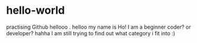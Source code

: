 # hello-world
practising Github hellooo
.
helloo my name is Ho! I am a beginner coder? or developer? hahha I am still trying to find out what category i fit into :)
